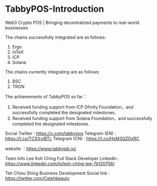 # TabbyPOS-Introduction
Web3 Crypto POS | Bringing decentralized payments to real-world businesses

The chains successfully integrated are as follows:
1. Ergo
2. IoTeX
3. ICP
4. Solana

The chains currently integrating are as follows: 
1. BSC
2. TRON

The achievements of TabbyPOS so far：
1. Received funding support from ICP Dfinity Foundation，and successfully completed the designated milestones.
2. Received funding support from Solana Foundation，and successfully completed the designated milestones.


Social
Twitter : https://x.com/tabbypos
Telegram (EN) : https://t.co/TCS1rxjBTL
Telegram (CN) : https://t.co/HxM3QZOxRC

website ：https://www.tabbylab.io/

Team Info
Lee Koh Ching
Full Stack Developer
LinkedIn : https://www.linkedin.com/in/koh-ching-lee-7b120756/

Teh Chiou Shing
Business Development
Social link : https://twitter.com/Cstehbeauty




